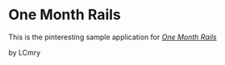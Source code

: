 # One Month Rails

This is the pinteresting sample application for
[*One Month Rails*](http://onemonthrails.com)

by LCmry